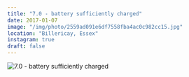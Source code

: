 ```yaml
---
title: "7.0 - battery sufficiently charged"
date: 2017-01-07
image: "/img/photo/2559ad091e6df7558fba4ac0c982cc15.jpg"
location: "Billericay, Essex"
instagram: true
draft: false
---
```


![7.0 - battery sufficiently charged](/img/photo/2559ad091e6df7558fba4ac0c982cc15.jpg)
